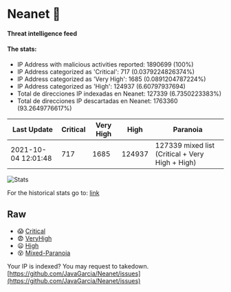 # Neanet :hocho:
#### Threat intelligence feed
#### The stats:

- IP Address with malicious activities reported: 1890699 (100%)
- IP Address categorized as 'Critical':  717 (0.0379224826374%)
- IP Address categorized as 'Very High':  1685 (0.0891204787224%)
- IP Address categorized as 'High':  124937 (6.60797937694)
- Total de direcciones IP indexadas en Neanet:  127339 (6.7350223383%)
- Total de direcciones IP descartadas en Neanet:  1763360 (93.2649776617%)

| Last Update | Critical | Very High | High | Paranoia |
| --- | --- | --- | --- | --- |
| 2021-10-04 12:01:48 | 717 | 1685 | 124937 | 127339 mixed list (Critical + Very High + High)|

![Stats](https://docs.google.com/spreadsheets/d/e/2PACX-1vSnaNMIXVabIpDJjufMlzH7poXnshF3mgd8Is1g9ytUEzVsP5my4Trn8f-xkoLLQ38xpL3HtmUexLo6/pubchart?oid=501124687&format=image)

For the historical stats go to: [link](/stats.csv)
## Raw
- :scream: [Critical](https://raw.githubusercontent.com/JavaGarcia/Neanet/master/blacklists/neanet_critical.txt)
- :fearful: [VeryHigh](https://raw.githubusercontent.com/JavaGarcia/Neanet/master/blacklists/neanet_veryHigh.txtt)
- :frowning: [High](https://raw.githubusercontent.com/JavaGarcia/Neanet/master/blacklists/neanet_high.txt)
- :dizzy_face: [Mixed-Paranoia](https://raw.githubusercontent.com/JavaGarcia/Neanet/master/blacklists/neanet_all.txt)


Your IP is indexed? You may request to takedown. [https://github.com/JavaGarcia/Neanet/issues](https://github.com/JavaGarcia/Neanet/issues)







































































































































































































































































































































































































































































































































































































































































































































































































































































































































































































































































































































































































































































































































































































































































































































































































































































































































































































































































































































































































































































































































































































































































































































































































































































































































































































































































































































































































































































































































































































































































































































































































































































































































































































































































































































































































































































































































































































































































































































































































































































































































































































































































































































































































































































































































































































































































































































































































































































































































































































































































































































































































































































































































































































































































































































































































































































































































































































































































































































































































































































































































































































































































































































































































































































































































































































































































































































































































































































































































































































































































































































































































































































































































































































































































































































































































































































































































































































































































































































































































































































































































































































































































































































































































































































































































































































































































































































































































































































































































































































































































































































































































































































































































































































































